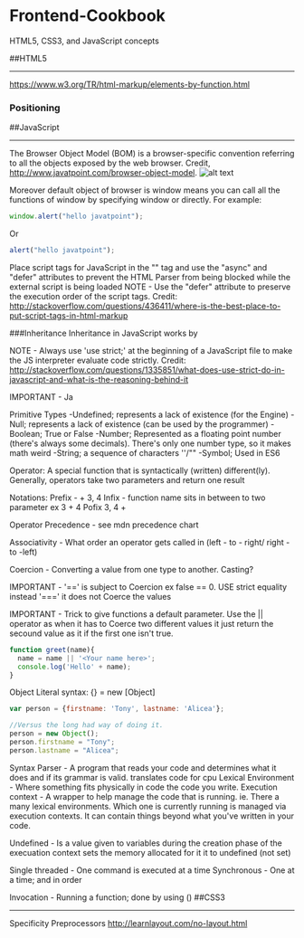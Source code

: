# Frontend-Cookbook
HTML5, CSS3, and JavaScript concepts 

##HTML5
***
https://www.w3.org/TR/html-markup/elements-by-function.html

### Positioning


##JavaScript
***
The Browser Object Model (BOM) is a browser-specific convention referring to all the objects exposed by the web browser.
Credit, http://www.javatpoint.com/browser-object-model.
![alt text](http://www.javatpoint.com/images/javascript/bom.jpg "Logo Title Text 1")

Moreover default object of browser is window means you can call all the functions of window by specifying window or 
directly. For example:
```javascript
window.alert("hello javatpoint");
```
Or
```javascript
alert("hello javatpoint");
```

Place script tags for JavaScript in the "<head>" tag and use the "async" and "defer" attributes
to prevent the HTML Parser from being blocked while the external script is being loaded
NOTE - Use the "defer" attribute to preserve the execution order of the script tags.
Credit: http://stackoverflow.com/questions/436411/where-is-the-best-place-to-put-script-tags-in-html-markup

###Inheritance
Inheritance in JavaScript works by

NOTE - Always use 'use strict;' at the beginning of a JavaScript file to make the JS interpreter evaluate code strictly.
Credit: http://stackoverflow.com/questions/1335851/what-does-use-strict-do-in-javascript-and-what-is-the-reasoning-behind-it

IMPORTANT - Ja

Primitive Types
-Undefined; represents a lack of existence (for the Engine)
-Null; represents a lack of existence (can be used by the programmer)
-Boolean; True or False
-Number; Represented as a floating point number (there's always some decimals). There's only one number type, 
so it makes math weird
-String; a sequence of characters ''/""
-Symbol; Used in ES6

Operator:
A special function that is syntactically (written) different(ly). Generally, operators take two parameters 
and return one result

Notations:
Prefix - + 3, 4
Infix - function name sits in between to two parameter ex 3 + 4
Pofix 3, 4 +

Operator Precedence - see mdn precedence chart

Associativity - What order an operator gets called in (left - to - right/ right - to -left)

Coercion - Converting a value from one type to another. Casting?

IMPORTANT - '==' is subject to Coercion ex false == 0. USE strict equality instead '===' it does not
Coerce the values

IMPORTANT - Trick to give functions a default parameter. Use the || operator as when it has to Coerce two different
values it just return the secound value as it if the first one isn't true.
```JavaScript
function greet(name){
  name = name || '<Your name here>';
  console.log('Hello' + name);
}
```
Object Literal syntax:
{} = new [Object]

```JavaScript
var person = {firstname: 'Tony', lastname: 'Alicea'};

//Versus the long had way of doing it.
person = new Object();
person.firstname = "Tony";
person.lastname = "Alicea";
```
Syntax Parser - A program that reads your code and determines what it does and if its grammar is valid. translates code for cpu
Lexical Environment - Where something fits physically in code the code you write. 
Execution context - A wrapper to help manage the code that is running. ie. There a many lexical environments. Which one is 
currently running is managed via execution contexts. It can contain things beyond what you've written in your code.

Undefined - Is a value given to variables during the creation phase of the execuation context sets the memory allocated
for it it to undefined (not set)

Single threaded - One command is executed at a time
Synchronous - One at a time; and in order

Invocation - Running a function; done by using ()
##CSS3
***
Specificity
Preprocessors
http://learnlayout.com/no-layout.html
